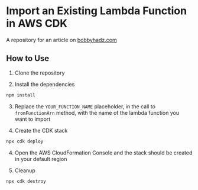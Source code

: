 # Import an Existing Lambda Function in AWS CDK

A repository for an article on
[bobbyhadz.com](https://bobbyhadz.com/blog/aws-cdk-import-existing-lambda)

## How to Use

1. Clone the repository

2. Install the dependencies

```bash
npm install
```

3. Replace the `YOUR_FUNCTION_NAME` placeholder, in the call to
   `fromFunctionArn` method, with the name of the lambda function you want to
   import

4. Create the CDK stack

```bash
npx cdk deploy
```

4. Open the AWS CloudFormation Console and the stack should be created in your
   default region

5. Cleanup

```bash
npx cdk destroy
```
